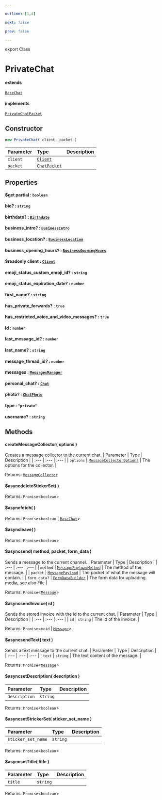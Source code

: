 ```yaml
---

outline: [1,4]

next: false

prev: false

---
```


export Class
# PrivateChat
#### extends
 [`BaseChat`](./BaseChat.md)
#### implements
 [`PrivateChatPacket`](../interfaces/PrivateChatPacket.md)

## Constructor
 ```ts
 new PrivateChat( client, packet )
 ```
 
 | Parameter | Type | Description |
| :--- | :--- | :--- |
| `client` | [`Client`](./Client.md) | |
| `packet` | [`ChatPacket`](../interfaces/ChatPacket.md) | |

## Properties

#### $get partial : `boolean`

#### bio? : `string`

#### birthdate? : [`Birthdate`](../interfaces/Birthdate.md)

#### business_intro? : [`BusinessIntro`](../interfaces/BusinessIntro.md)

#### business_location? : [`BusinessLocation`](../interfaces/BusinessLocation.md)

#### business_opening_hours? : [`BusinessOpeningHours`](../interfaces/BusinessOpeningHours.md)

#### $readonly client : [`Client`](./Client.md)

#### emoji_status_custom_emoji_id? : `string`

#### emoji_status_expiration_date? : `number`

#### first_name? : `string`

#### has_private_forwards? : `true`

#### has_restricted_voice_and_video_messages? : `true`

#### id : `number`

#### last_message_id? : `number`

#### last_name? : `string`

#### message_thread_id? : `number`

#### messages : [`MessagesManager`](./MessagesManager.md)

#### personal_chat? : [`Chat`](../type-aliases/Chat.md)

#### photo? : [`ChatPhoto`](../interfaces/ChatPhoto.md)

#### type : `"private"`

#### username? : `string`

## Methods

#### createMessageCollector( options )
Creates a message collector to the current chat.
| Parameter | Type | Description |
| :--- | :--- | :--- |
| `options` | [`MessageCollectorOptions`](../interfaces/MessageCollectorOptions.md) | The options for the collector. |

Returns: [`MessageCollector`](./MessageCollector.md)

#### $asyncdeleteStickerSet( )

Returns: `Promise`\<`boolean`\>

#### $asyncfetch( )

Returns: `Promise`\<`boolean` \| [`BaseChat`](./BaseChat.md)\>

#### $asyncleave( )

Returns: `Promise`\<`boolean`\>

#### $asyncsend( method, packet, form_data )
Sends a message to the current channel.
| Parameter | Type | Description |
| :--- | :--- | :--- |
| `method` | [`MessagePayloadMethod`](../enumerations/MessagePayloadMethod.md) | The method of the message. |
| `packet` | [`MessagePayload`](../type-aliases/MessagePayload.md) | The packet of what the message will contain. |
| `form_data?` | [`FormDataBuilder`](./FormDataBuilder.md) | The form data for uploading media, see also File |

Returns: `Promise`\<[`Message`](./Message.md)\>

#### $asyncsendInvoice( id )
Sends the stored invoice with the id to the current chat.
| Parameter | Type | Description |
| :--- | :--- | :--- |
| `id` | `string` | The id of the invoice. |

Returns: `Promise`\<`void` \| [`Message`](./Message.md)\>

#### $asyncsendText( text )
Sends a text message to the current chat.
| Parameter | Type | Description |
| :--- | :--- | :--- |
| `text` | `string` | The text content of the message. |

Returns: `Promise`\<[`Message`](./Message.md)\>

#### $asyncsetDescription( description )

| Parameter | Type | Description |
| :--- | :--- | :--- |
| `description` | `string` | |

Returns: `Promise`\<`boolean`\>

#### $asyncsetStrickerSet( sticker_set_name )

| Parameter | Type | Description |
| :--- | :--- | :--- |
| `sticker_set_name` | `string` | |

Returns: `Promise`\<`boolean`\>

#### $asyncsetTitle( title )

| Parameter | Type | Description |
| :--- | :--- | :--- |
| `title` | `string` | |

Returns: `Promise`\<`boolean`\>
